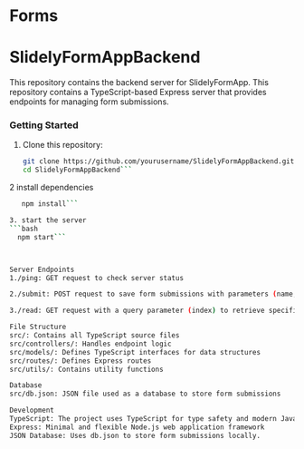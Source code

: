 # Forms
# SlidelyFormAppBackend

This repository contains the backend server for SlidelyFormApp.
This repository contains a TypeScript-based Express server that provides endpoints for managing form submissions.


### Getting Started

1. Clone this repository:
   ```bash
   git clone https://github.com/yourusername/SlidelyFormAppBackend.git
   cd SlidelyFormAppBackend```
   
2 install dependencies
  ```bash
     npm install```

3. start the server
  ```bash
    npm start```



Server Endpoints
1./ping: GET request to check server status

2./submit: POST request to save form submissions with parameters (name, email, phone, github_link, stopwatch_time)

3./read: GET request with a query parameter (index) to retrieve specific form submissions.)

File Structure
src/: Contains all TypeScript source files
src/controllers/: Handles endpoint logic
src/models/: Defines TypeScript interfaces for data structures
src/routes/: Defines Express routes
src/utils/: Contains utility functions

Database
src/db.json: JSON file used as a database to store form submissions

Development
TypeScript: The project uses TypeScript for type safety and modern JavaScript features
Express: Minimal and flexible Node.js web application framework
JSON Database: Uses db.json to store form submissions locally.
